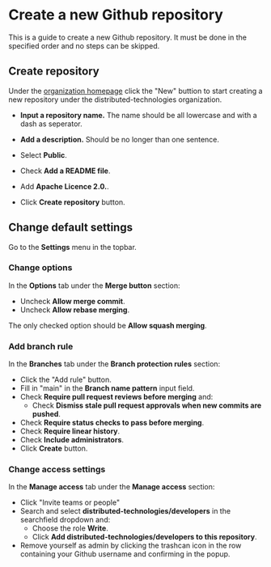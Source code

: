 # Create a new Github repository

This is a guide to create a new Github repository. It must be done in the specified order and no steps can be skipped.



## Create repository 

Under the [organization homepage](https://github.com/distributed-technologies) click the "New" buttion to start creating a new repository under the distributed-technologies organization.

- **Input a repository name.** The name should be all lowercase and with a dash as seperator.

- **Add a description.** Should be no longer than one sentence.

- Select **Public**.

- Check **Add a README file**.

- Add **Apache Licence 2.0.**.

- Click **Create repository** button.

## Change default settings

Go to the **Settings** menu in the topbar.

### Change options
In the **Options** tab under the **Merge button** section:
- Uncheck **Allow merge commit**.
- Uncheck **Allow rebase merging**.

The only checked option should be **Allow squash merging**.

### Add branch rule

In the **Branches** tab under the **Branch protection rules** section:
- Click the "Add rule" button.
- Fill in "main" in the **Branch name pattern** input field.
- Check **Require pull request reviews before merging** and:
     - Check **Dismiss stale pull request approvals when new commits are pushed**.
- Check **Require status checks to pass before merging**.
- Check **Require linear history**.
- Check **Include administrators**.
- Click **Create** button.

### Change access settings
In the **Manage access** tab under the **Manage access** section: 
- Click "Invite teams or people"
- Search and select **distributed-technologies/developers** in the searchfield dropdown and:
    - Choose the role **Write**.
    - Click **Add distributed-technologies/developers to this repository**.
- Remove yourself as admin by clicking the trashcan icon in the row containing your Github username and confirming in the popup.

